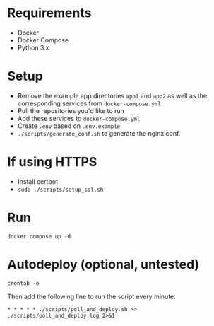 # Requirements

- Docker
- Docker Compose
- Python 3.x

# Setup

- Remove the example app directories `app1` and `app2` as well as the corresponding services from `docker-compose.yml`
- Pull the repositories you'd like to run
- Add these services to `docker-compose.yml`
- Create `.env` based on `.env.example`
- `./scripts/generate_conf.sh` to generate the nginx conf.

# If using HTTPS

- Install certbot
- `sudo ./scripts/setup_ssl.sh`

# Run

`docker compose up -d`

# Autodeploy (optional, untested)

`crontab -e`

Then add the following line to run the script every minute:

`* * * * * ./scripts/poll_and_deploy.sh >> ./scripts/poll_and_deploy.log 2>&1`